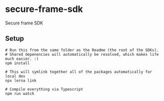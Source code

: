 <!--
  ~ Copyright by LunaSec (owned by Refinery Labs, Inc)
  ~
  ~ Licensed under the Creative Commons Attribution-ShareAlike 4.0 International
  ~ (the "License"); you may not use this file except in compliance with the
  ~ License. You may obtain a copy of the License at
  ~
  ~ https://creativecommons.org/licenses/by-sa/4.0/legalcode
  ~
  ~ See the License for the specific language governing permissions and
  ~ limitations under the License.
  ~
-->
# secure-frame-sdk

Secure frame SDK

## Setup
```
# Run this from the same folder as the Readme (the root of the SDKs).
# Shared depenencies will automatically be resolved, which makes life much easier. :)
npm install

# This will symlink together all of the packages automatically for local dev
npx lerna link

# Compile everything via Typescript
npm run watch
```

